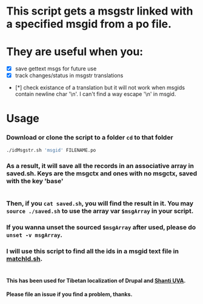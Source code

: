 # This script gets a msgstr linked with a specified msgid from a po file. 
#
# They are useful when you:
* [x] save gettext msgs for future use
* [x] track changes/status in msgstr translations 
* [*] check existance of a translation but it will not work when msgids contain newline char '\n'. I can't find a way escape '\n' in msgid.

# Usage
### Download or clone the script to a folder `cd` to that folder
```bash
./idMsgstr.sh 'msgid' FILENAME.po    
```
### As a result, it will save all the records in an associative array in saved.sh. Keys are the msgctx and ones with no msgctx, saved with the key 'base' 
#
### Then, if you `cat saved.sh`, you will find the result in it. You may `source ./saved.sh` to use the array var `$msgArray` in your script.
### If you wanna unset the sourced `$msgArray` after used, please do `unset -v msgArray`.
### I will use this script to find all the ids in a msgid text file in [matchId.sh](../matchId/).
#
#### This has been used for Tibetan localization of Drupal and [Shanti UVA](https://mandala-dev.shanti.virginia.edu). 
#### Please file an issue if you find a problem, thanks.